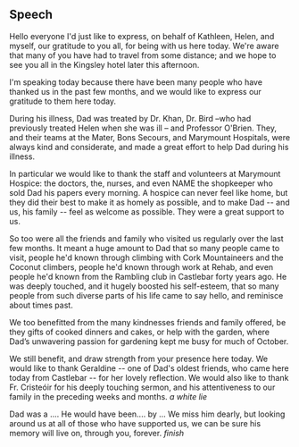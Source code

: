 
## Speech

Hello everyone
I'd just like to express, on behalf of Kathleen, Helen, and myself, our gratitude to you all, for being with us here today. We're aware that many of you have had to travel from some distance; and we hope to see you all in the Kingsley hotel later this afternoon. 

I'm speaking today because there have been many people who have thanked us in the past few months, and we would like to express our gratitude to them here today.

During his illness, Dad was treated by Dr. Khan, Dr. Bird –who had previously treated Helen when she was ill – and Professor O'Brien. They, and their teams at the Mater, Bons Secours, and Marymount Hospitals, were always kind and considerate, and made a great effort to help Dad during his illness.

In particular we would like to thank the staff and volunteers at Marymount Hospice: the doctors, the, nurses, and even NAME the shopkeeper who sold Dad his papers every morning. A hospice can never feel like home, but they did their best to make it as homely as possible, and to make Dad -- and us, his family -- feel as welcome as possible. They were a great support to us.

So too were all the friends and family who visited us regularly over the last few months. It meant a huge amount to Dad that so many people came to visit, people he'd known through climbing with Cork Mountaineers and the Coconut climbers, people he'd known through work at Rehab, and even people he'd known from the Rambling club in Castlebar forty years ago. He was deeply touched, and it hugely boosted his self-esteem, that so many people from such diverse parts of his life came to say hello, and reminisce about times past.

We too benefitted from the many kindnesses friends and family offered, be they gifts of cooked dinners and cakes, or help with the garden, where Dad’s unwavering passion for gardening kept me busy for much of October. 

We still benefit, and draw strength from your presence here today. We would like to thank Geraldine -- one of Dad's oldest friends, who came here today from Castlebar -- for her lovely reflection. We would also like to thank Fr. Cristeóir for his deeply touching sermon, and his attentiveness to our family in the preceding weeks and months. _a white lie_

Dad was a .... He would have been.... by ... We miss him dearly, but looking around us at all of those who have supported us, we can be sure his memory will live on, through you, forever. _finish_